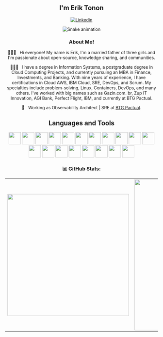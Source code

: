 
<div align="center">
<h2>I'm Erik Tonon</h2>

[![Linkedin](https://img.shields.io/badge/Erik%20-blue?style=flat-square&logo=Linkedin&logoColor=white)](https://www.linkedin.com/in/erik-tonon)

![Snake animation](https://github.com/eriktonon/eriktonon/blob/output/github-contribution-grid-snake.svg)

<h3>  About Me!</h3>

  🙋🏻‍♂️ &nbsp; Hi everyone! My name is Erik, I'm a married father of three girls and I'm passionate about open-source, knowledge sharing, and communities.

  🙋🏻‍♂️ &nbsp; I have a degree in Information Systems, a postgraduate degree in Cloud Computing Projects, and currently pursuing an MBA in Finance, Investments, and Banking. With nine years of experience, I have certifications in Cloud AWS, IBM Cloud, SRE, DevOps, and Scrum. My specialties include problem-solving, Linux, Containers, DevOps, and many others. I've worked with big names such as Gazin.com.
  br, Zup IT Innovation, AGI Bank, Perfect Flight, IBM, and currently at BTG Pactual.
  
  💼 &nbsp; Working as Observability Architect | SRE at [BTG Pactual](https://www.btgpactualdigital.com/).

## Languages and Tools

<img src="https://cdn.jsdelivr.net/gh/walkxcode/dashboard-icons@master/svg/aws.svg" width="40" height="40"  />
<img src="https://cdn.jsdelivr.net/gh/walkxcode/dashboard-icons@master/png/google-cloud-platform.png" width="40" height="40"  />
<img src="https://cdn.jsdelivr.net/gh/walkxcode/dashboard-icons@master/png/azure.png" width="40" height="40"  />
<img src="https://cdn.jsdelivr.net/npm/simple-icons@3.13.0/icons/ibm.svg" width="40" height="40"  />

<img src="https://cdn.jsdelivr.net/gh/walkxcode/dashboard-icons@master/png/terraform.png" width="40" height="40"/>
<img src="https://cdn.jsdelivr.net/npm/simple-icons@3.13.0/icons/ansible.svg" width="40" height="40"  />

<img src="https://cdn.jsdelivr.net/gh/walkxcode/dashboard-icons@master/svg/nomad.svg" width="40" height="40"  />
<img src="https://cdn.jsdelivr.net/npm/simple-icons@3.13.0/icons/redhatopenshift.svg" width="40" height="40"  />
<img src="https://cdn.jsdelivr.net/gh/devicons/devicon/icons/kubernetes/kubernetes-plain-wordmark.svg" width="40" height="40"  />

<img src="https://cdn.jsdelivr.net/gh/walkxcode/dashboard-icons@master/png/opensearch.png" width="40" height="40"  />
<img src="https://cdn.jsdelivr.net/gh/walkxcode/dashboard-icons@master/png/elastic.png" width="40" height="40"  />
<img src="https://cdn.jsdelivr.net/gh/devicons/devicon/icons/postgresql/postgresql-original-wordmark.svg" width="40" height="40"  />
<img src="https://cdn.jsdelivr.net/gh/devicons/devicon/icons/redis/redis-original-wordmark.svg" width="40" height="40"  />

<img src="https://cdn.jsdelivr.net/npm/simple-icons@3.13.0/icons/redhat.svg" width="40" height="40"  />
<img src="https://cdn.jsdelivr.net/gh/devicons/devicon/icons/linux/linux-original.svg" width="40" height="40"  />
<img src="https://cdn.jsdelivr.net/gh/walkxcode/dashboard-icons@master/png/apache.png" width="40" height="40" />


<img src="https://cdn.jsdelivr.net/gh/devicons/devicon/icons/jenkins/jenkins-original.svg" width="40" height="40"  />

<img src="https://cdn.jsdelivr.net/gh/devicons/devicon/icons/java/java-original.svg" width="40" height="40"  />
<img src="https://cdn.jsdelivr.net/gh/devicons/devicon/icons/python/python-original-wordmark.svg" width="40" height="40"  />


### 📊 GitHub Stats:
<center>
<table>
    <tr>
        <td><img width="400px" align="left" src="https://github-readme-stats.vercel.app/api/top-langs/?username=eriktonon&hide=html&layout=compact" /></td>
        <td><img width="495px" align="left" src="https://github-readme-stats.vercel.app/api?username=eriktonon&hide=stars"/></td>
    </tr>   
</table>
</center> 
